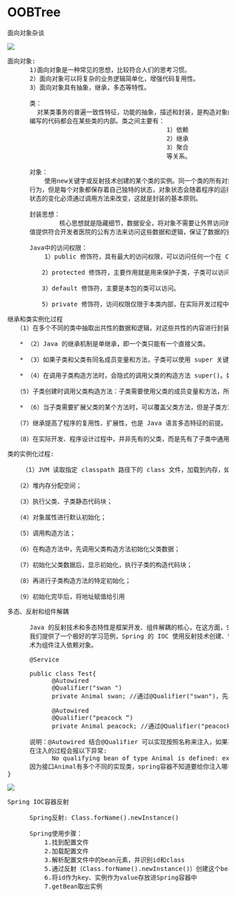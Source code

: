 # OOBTree
面向对象杂谈


![](https://i.imgur.com/SRppvZ1.png)

<pre>
面向对象:
      1)面向对象是一种常见的思想，比较符合人们的思考习惯。
      2）面向对象可以将复杂的业务逻辑简单化，增强代码复用性。
      3）面向对象具有抽象，继承，多态等特性。

      类：
        对某类事务的普遍一致性特征，功能的抽象，描述和封装，是构造对象的模板或蓝图，用Java
      编写的代码都会在某些类的内部。类之间主要有：
                                           1）依赖
                                           2）继承
                                           3）聚合
                                           等关系。
      
      对象：
          使用new关键字或反射技术创建的某个类的实例。同一个类的所有对象，都具有相似的数据和
      行为，但是每个对象都保存着自己独特的状态，对象状态会随着程序的运行而发生改变，需要注意
      状态的变化必须通过调用方法来改变，这就是封装的基本原则。

      封装思想：
              核心思想就是隐藏细节，数据安全，将对象不需要让外界访问的成员变量和方法私有化，
      值提供符合开发者医院的公有方法来访问这些数据和逻辑，保证了数据的安全和程序的稳定。

      Java中的访问权限：
          1）public 修饰符，具有最大的访问权限，可以访问任何一个在 CLASSPATH 下的类、接口、异常等。

　　      2）protected 修饰符，主要作用就是用来保护子类，子类可以访问这些成员变量和方法，其余类不可以。

　　      3）default 修饰符，主要是本包的类可以访问。

　　      5）private 修饰符，访问权限仅限于本类内部，在实际开发过程中，大多数的成员变量和方法都是使用 private 修饰的。
</pre>

<pre>
继承和类实例化过程
　　（1）在多个不同的类中抽取出共性的数据和逻辑，对这些共性的内容进行封装一个新的类即父类（也叫做超类或基类），让之前的类来继承这个类，那些共性的内容在子类中就不必重复定义，比如 BaseDAO、BaseAction 等。

　　* （2）Java 的继承机制是单继承，即一个类只能有一个直接父类。

　　* （3）如果子类和父类有同名成员变量和方法，子类可以使用 super 关键字调用父类的成员变量和方法，上述使用方式前提是成员在子类可见。

　　* （4）在调用子类构造方法时，会隐式的调用父类的构造方法 super()。如果父类没有无参构造方法，为了避免编译错误，需要在子类构造方法中显式的调用父类的含参构造方法。

　　（5）子类创建时调用父类构造方法：子类需要使用父类的成员变量和方法，所以就要调用父类构造方法来初始化，之后再进行子类成员变量和方法的初始化。因此，构造方法是无法覆盖的。

　　* （6）当子类需要扩展父类的某个方法时，可以覆盖父类方法，但是子类方法访问权限必须大于或等于父类权限。

　　（7）继承提高了程序的复用性、扩展性，也是 Java 语言多态特征的前提。

　　（8）在实际开发、程序设计过程中，并非先有的父类，而是先有了子类中通用的数据和逻辑，然后再抽取封装出来的父类。
</pre>

<pre>
类的实例化过程:

    （1）JVM 读取指定 classpath 路径下的 class 文件，加载到内存，如果有直接父类，也会加载父类；

　　（2）堆内存分配空间；

　　（3）执行父类、子类静态代码块；

　　（4）对象属性进行默认初始化；

　　（5）调用构造方法；

　　（6）在构造方法中，先调用父类构造方法初始化父类数据；

　　（7）初始化父类数据后，显示初始化，执行子类的构造代码块；

　　（8）再进行子类构造方法的特定初始化；

　　（9）初始化完毕后，将地址赋值给引用
</pre>

<pre>
多态、反射和组件解耦

      Java 的反射技术和多态特性是框架开发、组件解耦的核心，在这方面，Spring 的 IOC 和 DI 为
      我们提供了一个极好的学习范例，Spring 的 IOC 使用反射技术创建、管理对象，DI 使用多态技
      术为组件注入依赖对象。

      @Service

      public class Test{
			@Autowired
			@Qualifier("swan ")
			private Animal swan; //通过@Qualifier("swan")，先将Animal的实现类指向Peaclck，再注入
			
			@Autowired
			@Qualifier("peacock “)
			private Animal peacock; //通过@Qualifier("peacock")，先将Animal的实现类指向Peaclck，再注入

      说明：@Autowired 结合@Qualifier 可以实现按照名称来注入，如果不给每个实现类指定@Qualifier，
      在注入的过程会报以下异常:
			No qualifying bean of type Animal is defined: expected single matching bean but found 2
	  因为接口Animal有多个不同的实现类，spring容器不知道要给你注入哪个实现类，所以需要加上@Qualifier，加以区分
}
</pre>

![](https://i.imgur.com/X1Pkm8V.png)

<pre>
Spring IOC容器反射

      Spring反射: Class.forName().newInstance()

      Spring使用步骤：
          1.找到配置文件
          2.加载配置文件
          3.解析配置文件中的bean元素，并识别id和class
          5.通过反射（Class.forName().newInstance()）创建这个bean的实例
          6.将id作为key、实例作为value存放进Spring容器中
          7.getBean取出实例
</pre>